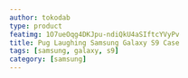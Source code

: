 ```yaml
---
author: tokodab
type: product
featimg: 1O7ueOqg4DKJpu-ndiQkU4aSIftcYVyPv
title: Pug Laughing Samsung Galaxy S9 Case
tags: [samsung, galaxy, s9]
category: [samsung]
---
```


